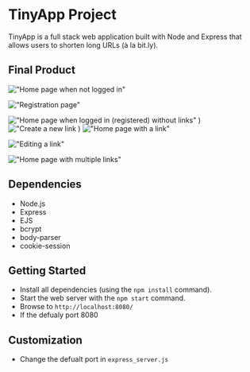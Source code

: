 # TinyApp Project

TinyApp is a full stack web application built with Node and Express that allows users to shorten long URLs (à la bit.ly).

## Final Product

!["Home page when not logged in"](#https://github.com/aaronrbg/tinyapp/blob/master/docs/1homePageNoLogin.png?raw=true)

!["Registration page"](#https://github.com/aaronrbg/tinyapp/blob/master/docs/2register.png?raw=true)

!["Home page when logged in (registered) without links"](#https://github.com/aaronrbg/tinyapp/blob/master/docs/3homePageLoggedInNoLinks.png?raw=true)
)
!["Create a new link](#https://github.com/aaronrbg/tinyapp/blob/master/docs/4newUrl.png?raw=true)
)
!["Home page with a link"](#https://github.com/aaronrbg/tinyapp/blob/master/docs/5homePageLoggedInLinks.png?raw=true)

!["Editing a link"](#https://github.com/aaronrbg/tinyapp/blob/master/docs/6editLink.png?raw=true)

!["Home page with multiple links"](#https://github.com/aaronrbg/tinyapp/blob/master/docs/7homePageLoggedInLinks2.png?raw=true)


## Dependencies

- Node.js
- Express
- EJS
- bcrypt
- body-parser
- cookie-session

## Getting Started

- Install all dependencies (using the `npm install` command).
- Start the web server with the `npm start` command.
- Browse to `http://localhost:8080/` 
- If the defualy port 8080 

## Customization
- Change the defualt port in `express_server.js` 
